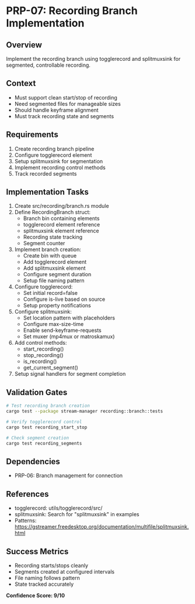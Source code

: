 # PRP-07: Recording Branch Implementation

## Overview
Implement the recording branch using togglerecord and splitmuxsink for segmented, controllable recording.

## Context
- Must support clean start/stop of recording
- Need segmented files for manageable sizes
- Should handle keyframe alignment
- Must track recording state and segments

## Requirements
1. Create recording branch pipeline
2. Configure togglerecord element
3. Setup splitmuxsink for segmentation
4. Implement recording control methods
5. Track recorded segments

## Implementation Tasks
1. Create src/recording/branch.rs module
2. Define RecordingBranch struct:
   - Branch bin containing elements
   - togglerecord element reference
   - splitmuxsink element reference
   - Recording state tracking
   - Segment counter
3. Implement branch creation:
   - Create bin with queue
   - Add togglerecord element
   - Add splitmuxsink element
   - Configure segment duration
   - Setup file naming pattern
4. Configure togglerecord:
   - Set initial record=false
   - Configure is-live based on source
   - Setup property notifications
5. Configure splitmuxsink:
   - Set location pattern with placeholders
   - Configure max-size-time
   - Enable send-keyframe-requests
   - Set muxer (mp4mux or matroskamux)
6. Add control methods:
   - start_recording()
   - stop_recording()
   - is_recording()
   - get_current_segment()
7. Setup signal handlers for segment completion

## Validation Gates
```bash
# Test recording branch creation
cargo test --package stream-manager recording::branch::tests

# Verify togglerecord control
cargo test recording_start_stop

# Check segment creation
cargo test recording_segments
```

## Dependencies
- PRP-06: Branch management for connection

## References
- togglerecord: utils/togglerecord/src/
- splitmuxsink: Search for "splitmuxsink" in examples
- Patterns: https://gstreamer.freedesktop.org/documentation/multifile/splitmuxsink.html

## Success Metrics
- Recording starts/stops cleanly
- Segments created at configured intervals
- File naming follows pattern
- State tracked accurately

**Confidence Score: 9/10**
